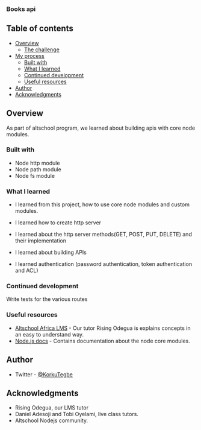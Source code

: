 ### Books api

## Table of contents

- [Overview](#overview)
  - [The challenge](#the-challenge)
- [My process](#my-process)
  - [Built with](#built-with)
  - [What I learned](#what-i-learned)
  - [Continued development](#continued-development)
  - [Useful resources](#useful-resources)
- [Author](#author)
- [Acknowledgments](#acknowledgments)

## Overview

As part of altschool program, we learned about building apis with core node modules. 

### Built with

- Node http module
- Node path module
- Node fs module


### What I learned

- I learned from this project, how to use core node modules and custom modules.

- I learned how to create http server

- I learned about the http server methods(GET, POST, PUT, DELETE) and their implementation 

- I learned about building APIs

- I learned authentication (password authentication, token authentication and ACL)


### Continued development

Write tests for the various routes

### Useful resources

- [Altschool Africa LMS](https://www.altschoolafrica.com) - Our tutor Rising Odegua is explains concepts in an easy to understand way.
- [Node.js docs](https://www.nodejs.org/en/docs) - Contains documentation about the node core modules.


## Author

- Twitter - [@KorkuTegbe](https://www.twitter.com/KorkuTegbe)


## Acknowledgments

- Rising Odegua, our LMS tutor 
- Daniel Adesoji and Tobi Oyelami, live class tutors.
- Altschool Nodejs community.
